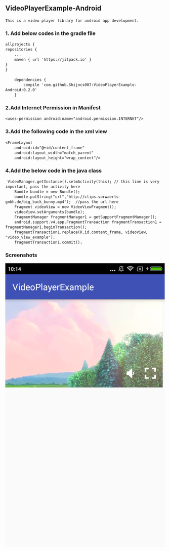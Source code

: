 ## VideoPlayerExample-Android
	This is a video player library for android app development.

###  1. Add below codes in the gradle file

	allprojects {
	repositories {
		...
		maven { url 'https://jitpack.io' }
	}
	}
	
		dependencies {
	        compile 'com.github.Shijocs007:VideoPlayerExample-Android:0.2.0'
		}


### 2.Add Internet Permission in Manifest

	<uses-permission android:name="android.permission.INTERNET"/>

###  3.Add the following code in the xml view

	<FrameLayout
        android:id="@+id/content_frame"
        android:layout_width="match_parent"
        android:layout_height="wrap_content"/>
 
 ###  4.Add the below code in the java class
 
 	 VideoManager.getInstance().setmActivity(this); // this line is very important, pass the activity here
        Bundle bundle = new Bundle();
        bundle.putString("url","http://clips.vorwaerts-gmbh.de/big_buck_bunny.mp4");  //pass the url here
        Fragment videoView = new VideoViewFragment();
        videoView.setArguments(bundle);
        FragmentManager fragmentManager1 = getSupportFragmentManager();
        android.support.v4.app.FragmentTransaction fragmentTransaction1 = fragmentManager1.beginTransaction();
        fragmentTransaction1.replace(R.id.content_frame, videoView, "video_view_example");
        fragmentTransaction1.commit();
	
### Screenshots

![ScreenShot](https://github.com/Shijocs007/VideoPlayerExample-Android/blob/master/screenshots/videoview1.png)
 
 


